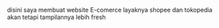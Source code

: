 disini saya membuat website E-comerce layaknya shopee dan tokopedia akan tetapi tampilannya lebih fresh
